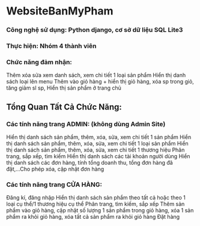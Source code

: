 ﻿# WebsiteBanMyPham
### Công nghệ sử dụng: Python django, cơ sở dữ liệu SQL Lite3
### Thực hiện: Nhóm 4 thành viên

### Chức năng đảm nhận:
Thêm xóa sửa xem danh sách, xem chi tiết 1 loại sản phẩm
Hiển thị danh sách loại lên menu
Thêm vào giỏ hàng + hiển thị giỏ hàng, xóa sp trong giỏ, tăng giảm sl sp, Hiển thị sản phẩm ở trang chủ

## Tổng Quan Tất Cả Chức Năng:
### Các tính năng trang ADMIN: (không dùng Admin Site)
Hiển thị danh sách sản phẩm, thêm, xóa, sửa, xem chi tiết 1 sản phẩm
Hiển thị danh sách sản phẩm, thêm, xóa, sửa, xem chi tiết 1 loại sản phẩm
Hiển thị danh sách sản phẩm, thêm, xóa, sửa, xem chi tiết 1 thương hiệu
Phân trang, sắp xếp, tìm kiếm
Hiển thị danh sách các tài khoản người dùng
Hiển thị danh sách các đơn hàng, tính tổng doanh thu, tổng đơn hàng đã đặt,...Cho phép xóa, cập nhật đơn hàng

### Các tính năng trang CỬA HÀNG:
Đăng kí, đăng nhập
Hiển thị danh sách sản phẩm theo tất cả hoặc theo 1 loại cụ thể/1 thương hiệu cụ thể
Phân trang, tìm kiếm, sắp xếp
Thêm sản phẩm vào giỏ hàng, cập nhật số lượng 1 sản phẩm trong giỏ hàng, xóa 1 sản phẩm ra khỏi giỏ hàng, xóa tất cả sản phẩm ra khỏi giỏ hàng
Đặt hàng
